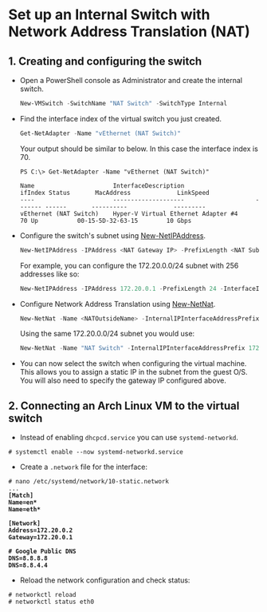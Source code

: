 # Set up an Internal Switch with Network Address Translation (NAT)

## 1. Creating and configuring the switch

- Open a PowerShell console as Administrator and create the internal switch.

    ```powershell
    New-VMSwitch -SwitchName "NAT Switch" -SwitchType Internal
    ```

- Find the interface index of the virtual switch you just created.
    ```powershell
    Get-NetAdapter -Name "vEthernet (NAT Switch)"
    ```

    Your output should be similar to below. In this case the interface index is 70.

    ```console
    PS C:\> Get-NetAdapter -Name "vEthernet (NAT Switch)"

    Name                      InterfaceDescription                    ifIndex Status       MacAddress             LinkSpeed
    ----                      --------------------                    ------- ------       ----------             ---------
    vEthernet (NAT Switch)    Hyper-V Virtual Ethernet Adapter #4          70 Up           00-15-5D-32-63-15        10 Gbps

    ```

- Configure the switch's subnet using [New-NetIPAddress](https://docs.microsoft.com/powershell/module/nettcpip/New-NetIPAddress).

    ```powershell
    New-NetIPAddress -IPAddress <NAT Gateway IP> -PrefixLength <NAT Subnet Prefix Length> -InterfaceIndex <ifIndex>
    ```

    For example, you can configure the 172.20.0.0/24 subnet with 256 addresses like so:

    ```powershell
    New-NetIPAddress -IPAddress 172.20.0.1 -PrefixLength 24 -InterfaceIndex 70
    ```

- Configure Network Address Translation using [New-NetNat](https://docs.microsoft.com/en-us/powershell/module/netnat/New-NetNat).

    ```powershell
    New-NetNat -Name <NATOutsideName> -InternalIPInterfaceAddressPrefix <NAT subnet prefix>
    ```

    Using the same 172.20.0.0/24 subnet you would use:

    ```powershell
    New-NetNat -Name "NAT Switch" -InternalIPInterfaceAddressPrefix 172.20.0.0/24
    ```

- You can now select the switch when configuring the virtual machine. This allows you to assign a static IP in the
  subnet from the guest O/S. You will also need to specify the gateway IP configured above.

## 2. Connecting an Arch Linux VM to the virtual switch

- Instead of enabling `dhcpcd.service` you can use `systemd-networkd`.

```console
# systemctl enable --now systemd-networkd.service
```

- Create a `.network` file for the interface:

<pre><code># nano /etc/systemd/network/10-static.network
...
<b>[Match]
Name=en*
Name=eth*

[Network]
Address=172.20.0.2
Gateway=172.20.0.1

# Google Public DNS
DNS=8.8.8.8
DNS=8.8.4.4
</b></code></pre>

- Reload the network configuration and check status:

```console
# networkctl reload
# networkctl status eth0
```
